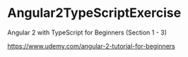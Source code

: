 # Angular2TypeScriptExercise
Angular 2 with TypeScript for Beginners (Section 1 - 3)

https://www.udemy.com/angular-2-tutorial-for-beginners
